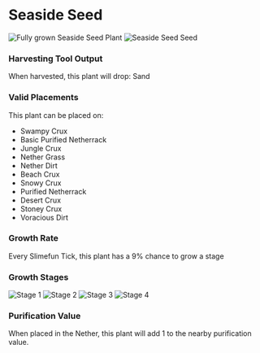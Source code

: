 # Seaside Seed

![Fully grown Seaside Seed Plant](https://mc-heads.net/head/abecf8626dce10fc77c24f8c4c611ec306a93f85d663dddf020d0e16847b231a) ![Seaside Seed Seed](https://mc-heads.net/head/81170da7341f323f8e4a3d0f8ca379f9af31511f346699f4bf0d09db95f63c6f)

### Harvesting Tool Output

When harvested, this plant will drop: Sand

### Valid Placements

This plant can be placed on:

- Swampy Crux
- Basic Purified Netherrack
- Jungle Crux
- Nether Grass
- Nether Dirt
- Beach Crux
- Snowy Crux
- Purified Netherrack
- Desert Crux
- Stoney Crux
- Voracious Dirt


### Growth Rate

Every Slimefun Tick, this plant has a 9% chance to grow a stage

### Growth Stages

![Stage 1](https://mc-heads.net/head/77248dfff2daa59528f9954403f48ddffb5652ecca7f2d3c2288bcb1ab95bca8) ![Stage 2](https://mc-heads.net/head/14e7b63360b257b75f23db48225e6a9e6d3daf96c8d831411ca4f9a1a874c5cc) ![Stage 3](https://mc-heads.net/head/a262bc218a039b7f8d7f85ff099586ed3f1e7ce17a605fac6741833cd65e2fca) ![Stage 4](https://mc-heads.net/head/96ee562ec77726c38fb9c3aa56546c389759eb72d380589439d29c6681d5c57a)

### Purification Value

When placed in the Nether, this plant will add 1 to the nearby purification value.